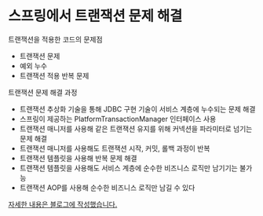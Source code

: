 # 스프링에서 트랜잭션 문제 해결

트랜잭션을 적용한 코드의 문제점

- 트랜잭션 문제
- 예외 누수
- 트랜잭션 적용 반복 문제

트랜잭션 문제 해결 과정

- 트랜잭션 추상화 기술을 통해 JDBC 구현 기술이 서비스 계층에 누수되는 문제 해결
- 스프링이 제공하는 PlatformTransactionManager 인터페이스 사용
- 트랜잭션 매니저를 사용해 같은 트랜잭션 유지를 위해 커넥션을 파라미터로 넘기는 문제 해결
- 트랜잭션 매니저를 사용해도 트랜잭션 시작, 커밋, 롤백 과정이 반복
- 트랜잭션 템플릿을 사용해 반복 문제 해결
- 트랜잭션 템플릿을 사용해도 서비스 계층에 순수한 비즈니스 로직만 남기기는 불가능
- 트랜잭션 AOP를 사용해 순수한 비즈니스 로직만 남길 수 있다

[자세한 내용은 블로그에 작성했습니다.](https://hsh519.tistory.com/76)
